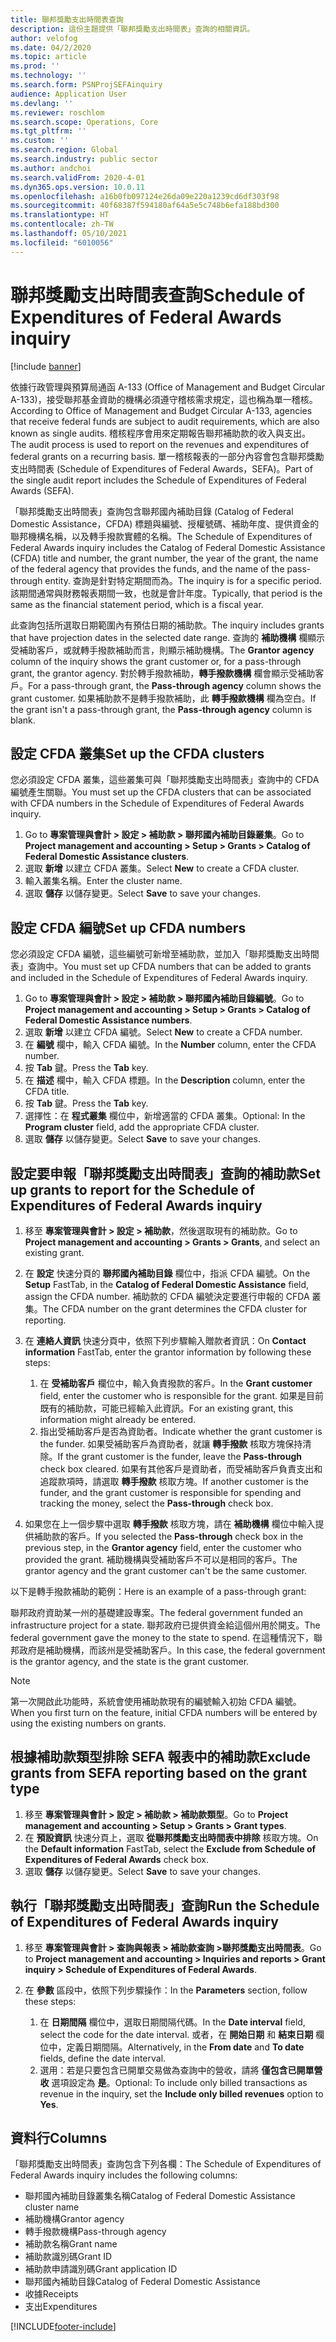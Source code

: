 ```yaml
---
title: 聯邦獎勵支出時間表查詢
description: 這份主題提供「聯邦獎勵支出時間表」查詢的相關資訊。
author: velofog
ms.date: 04/2/2020
ms.topic: article
ms.prod: ''
ms.technology: ''
ms.search.form: PSNProjSEFAinquiry
audience: Application User
ms.devlang: ''
ms.reviewer: roschlom
ms.search.scope: Operations, Core
ms.tgt_pltfrm: ''
ms.custom: ''
ms.search.region: Global
ms.search.industry: public sector
ms.author: andchoi
ms.search.validFrom: 2020-4-01
ms.dyn365.ops.version: 10.0.11
ms.openlocfilehash: a16b0fb097124e26da09e220a1239cd6df303f98
ms.sourcegitcommit: 40f68387f594180af64a5e5c748b6efa188bd300
ms.translationtype: HT
ms.contentlocale: zh-TW
ms.lasthandoff: 05/10/2021
ms.locfileid: "6010056"
---
```

# <a name="schedule-of-expenditures-of-federal-awards-inquiry"></a><span data-ttu-id="50a31-103">聯邦獎勵支出時間表查詢</span><span class="sxs-lookup"><span data-stu-id="50a31-103">Schedule of Expenditures of Federal Awards inquiry</span></span>

[!include [banner](../includes/banner.md)]

<span data-ttu-id="50a31-104">依據行政管理與預算局通函 A-133 (Office of Management and Budget Circular A-133)，接受聯邦基金資助的機構必須遵守稽核需求規定，這也稱為單一稽核。</span><span class="sxs-lookup"><span data-stu-id="50a31-104">According to Office of Management and Budget Circular A-133, agencies that receive federal funds are subject to audit requirements, which are also known as single audits.</span></span> <span data-ttu-id="50a31-105">稽核程序會用來定期報告聯邦補助款的收入與支出。</span><span class="sxs-lookup"><span data-stu-id="50a31-105">The audit process is used to report on the revenues and expenditures of federal grants on a recurring basis.</span></span> <span data-ttu-id="50a31-106">單一稽核報表的一部分內容會包含聯邦獎勵支出時間表 (Schedule of Expenditures of Federal Awards，SEFA)。</span><span class="sxs-lookup"><span data-stu-id="50a31-106">Part of the single audit report includes the Schedule of Expenditures of Federal Awards (SEFA).</span></span>

<span data-ttu-id="50a31-107">「聯邦獎勵支出時間表」查詢包含聯邦國內補助目錄 (Catalog of Federal Domestic Assistance，CFDA) 標題與編號、授權號碼、補助年度、提供資金的聯邦機構名稱，以及轉手撥款實體的名稱。</span><span class="sxs-lookup"><span data-stu-id="50a31-107">The Schedule of Expenditures of Federal Awards inquiry includes the Catalog of Federal Domestic Assistance (CFDA) title and number, the grant number, the year of the grant, the name of the federal agency that provides the funds, and the name of the pass-through entity.</span></span> <span data-ttu-id="50a31-108">查詢是針對特定期間而為。</span><span class="sxs-lookup"><span data-stu-id="50a31-108">The inquiry is for a specific period.</span></span> <span data-ttu-id="50a31-109">該期間通常與財務報表期間一致，也就是會計年度。</span><span class="sxs-lookup"><span data-stu-id="50a31-109">Typically, that period is the same as the financial statement period, which is a fiscal year.</span></span>

<span data-ttu-id="50a31-110">此查詢包括所選取日期範圍內有預估日期的補助款。</span><span class="sxs-lookup"><span data-stu-id="50a31-110">The inquiry includes grants that have projection dates in the selected date range.</span></span> <span data-ttu-id="50a31-111">查詢的 **補助機構** 欄顯示受補助客戶，或就轉手撥款補助而言，則顯示補助機構。</span><span class="sxs-lookup"><span data-stu-id="50a31-111">The **Grantor agency** column of the inquiry shows the grant customer or, for a pass-through grant, the grantor agency.</span></span> <span data-ttu-id="50a31-112">對於轉手撥款補助，**轉手撥款機構** 欄會顯示受補助客戶。</span><span class="sxs-lookup"><span data-stu-id="50a31-112">For a pass-through grant, the **Pass-through agency** column shows the grant customer.</span></span> <span data-ttu-id="50a31-113">如果補助款不是轉手撥款補助，此 **轉手撥款機構** 欄為空白。</span><span class="sxs-lookup"><span data-stu-id="50a31-113">If the grant isn't a pass-through grant, the **Pass-through agency** column is blank.</span></span>

## <a name="set-up-the-cfda-clusters"></a><span data-ttu-id="50a31-114">設定 CFDA 叢集</span><span class="sxs-lookup"><span data-stu-id="50a31-114">Set up the CFDA clusters</span></span>

<span data-ttu-id="50a31-115">您必須設定 CFDA 叢集，這些叢集可與「聯邦獎勵支出時間表」查詢中的 CFDA 編號產生關聯。</span><span class="sxs-lookup"><span data-stu-id="50a31-115">You must set up the CFDA clusters that can be associated with CFDA numbers in the Schedule of Expenditures of Federal Awards inquiry.</span></span>

1. <span data-ttu-id="50a31-116">Go to **專案管理與會計 \> 設定 \> 補助款 \> 聯邦國內補助目錄叢集**。</span><span class="sxs-lookup"><span data-stu-id="50a31-116">Go to **Project management and accounting \> Setup \> Grants \> Catalog of Federal Domestic Assistance clusters**.</span></span>
2. <span data-ttu-id="50a31-117">選取 **新增** 以建立 CFDA 叢集。</span><span class="sxs-lookup"><span data-stu-id="50a31-117">Select **New** to create a CFDA cluster.</span></span>
3. <span data-ttu-id="50a31-118">輸入叢集名稱。</span><span class="sxs-lookup"><span data-stu-id="50a31-118">Enter the cluster name.</span></span>
4. <span data-ttu-id="50a31-119">選取 **儲存** 以儲存變更。</span><span class="sxs-lookup"><span data-stu-id="50a31-119">Select **Save** to save your changes.</span></span>

## <a name="set-up-cfda-numbers"></a><span data-ttu-id="50a31-120">設定 CFDA 編號</span><span class="sxs-lookup"><span data-stu-id="50a31-120">Set up CFDA numbers</span></span>

<span data-ttu-id="50a31-121">您必須設定 CFDA 編號，這些編號可新增至補助款，並加入「聯邦獎勵支出時間表」查詢中。</span><span class="sxs-lookup"><span data-stu-id="50a31-121">You must set up CFDA numbers that can be added to grants and included in the Schedule of Expenditures of Federal Awards inquiry.</span></span>

1. <span data-ttu-id="50a31-122">Go to **專案管理與會計 \> 設定 \> 補助款 \> 聯邦國內補助目錄編號**。</span><span class="sxs-lookup"><span data-stu-id="50a31-122">Go to **Project management and accounting \> Setup \> Grants \> Catalog of Federal Domestic Assistance numbers**.</span></span>
2. <span data-ttu-id="50a31-123">選取 **新增** 以建立 CFDA 編號。</span><span class="sxs-lookup"><span data-stu-id="50a31-123">Select **New** to create a CFDA number.</span></span>
3. <span data-ttu-id="50a31-124">在 **編號** 欄中，輸入 CFDA 編號。</span><span class="sxs-lookup"><span data-stu-id="50a31-124">In the **Number** column, enter the CFDA number.</span></span>
4. <span data-ttu-id="50a31-125">按 **Tab** 鍵。</span><span class="sxs-lookup"><span data-stu-id="50a31-125">Press the **Tab** key.</span></span>
5. <span data-ttu-id="50a31-126">在 **描述** 欄中，輸入 CFDA 標題。</span><span class="sxs-lookup"><span data-stu-id="50a31-126">In the **Description** column, enter the CFDA title.</span></span>
6. <span data-ttu-id="50a31-127">按 **Tab** 鍵。</span><span class="sxs-lookup"><span data-stu-id="50a31-127">Press the **Tab** key.</span></span>
7. <span data-ttu-id="50a31-128">選擇性：在 **程式叢集** 欄位中，新增適當的 CFDA 叢集。</span><span class="sxs-lookup"><span data-stu-id="50a31-128">Optional: In the **Program cluster** field, add the appropriate CFDA cluster.</span></span>
8. <span data-ttu-id="50a31-129">選取 **儲存** 以儲存變更。</span><span class="sxs-lookup"><span data-stu-id="50a31-129">Select **Save** to save your changes.</span></span>

## <a name="set-up-grants-to-report-for-the-schedule-of-expenditures-of-federal-awards-inquiry"></a><span data-ttu-id="50a31-130">設定要申報「聯邦獎勵支出時間表」查詢的補助款</span><span class="sxs-lookup"><span data-stu-id="50a31-130">Set up grants to report for the Schedule of Expenditures of Federal Awards inquiry</span></span>

1. <span data-ttu-id="50a31-131">移至 **專案管理與會計 \> 設定 \> 補助款**，然後選取現有的補助款。</span><span class="sxs-lookup"><span data-stu-id="50a31-131">Go to **Project management and accounting \> Grants \> Grants**, and select an existing grant.</span></span>
2. <span data-ttu-id="50a31-132">在 **設定** 快速分頁的 **聯邦國內補助目錄** 欄位中，指派 CFDA 編號。</span><span class="sxs-lookup"><span data-stu-id="50a31-132">On the **Setup** FastTab, in the **Catalog of Federal Domestic Assistance** field, assign the CFDA number.</span></span> <span data-ttu-id="50a31-133">補助款的 CFDA 編號決定要進行申報的 CFDA 叢集。</span><span class="sxs-lookup"><span data-stu-id="50a31-133">The CFDA number on the grant determines the CFDA cluster for reporting.</span></span>
3. <span data-ttu-id="50a31-134">在 **連絡人資訊** 快速分頁中，依照下列步驟輸入贈款者資訊：</span><span class="sxs-lookup"><span data-stu-id="50a31-134">On **Contact information** FastTab, enter the grantor information by following these steps:</span></span>

    1. <span data-ttu-id="50a31-135">在 **受補助客戶** 欄位中，輸入負責撥款的客戶。</span><span class="sxs-lookup"><span data-stu-id="50a31-135">In the **Grant customer** field, enter the customer who is responsible for the grant.</span></span> <span data-ttu-id="50a31-136">如果是目前既有的補助款，可能已經輸入此資訊。</span><span class="sxs-lookup"><span data-stu-id="50a31-136">For an existing grant, this information might already be entered.</span></span>
    2. <span data-ttu-id="50a31-137">指出受補助客戶是否為資助者。</span><span class="sxs-lookup"><span data-stu-id="50a31-137">Indicate whether the grant customer is the funder.</span></span> <span data-ttu-id="50a31-138">如果受補助客戶為資助者，就讓 **轉手撥款** 核取方塊保持清除。</span><span class="sxs-lookup"><span data-stu-id="50a31-138">If the grant customer is the funder, leave the **Pass-through** check box cleared.</span></span> <span data-ttu-id="50a31-139">如果有其他客戶是資助者，而受補助客戶負責支出和追蹤款項時，請選取 **轉手撥款** 核取方塊。</span><span class="sxs-lookup"><span data-stu-id="50a31-139">If another customer is the funder, and the grant customer is responsible for spending and tracking the money, select the **Pass-through** check box.</span></span>

4. <span data-ttu-id="50a31-140">如果您在上一個步驟中選取 **轉手撥款** 核取方塊，請在 **補助機構** 欄位中輸入提供補助款的客戶。</span><span class="sxs-lookup"><span data-stu-id="50a31-140">If you selected the **Pass-through** check box in the previous step, in the **Grantor agency** field, enter the customer who provided the grant.</span></span> <span data-ttu-id="50a31-141">補助機構與受補助客戶不可以是相同的客戶。</span><span class="sxs-lookup"><span data-stu-id="50a31-141">The grantor agency and the grant customer can't be the same customer.</span></span>

<span data-ttu-id="50a31-142">以下是轉手撥款補助的範例：</span><span class="sxs-lookup"><span data-stu-id="50a31-142">Here is an example of a pass-through grant:</span></span>

<span data-ttu-id="50a31-143">聯邦政府資助某一州的基礎建設專案。</span><span class="sxs-lookup"><span data-stu-id="50a31-143">The federal government funded an infrastructure project for a state.</span></span> <span data-ttu-id="50a31-144">聯邦政府已提供資金給這個州用於開支。</span><span class="sxs-lookup"><span data-stu-id="50a31-144">The federal government gave the money to the state to spend.</span></span> <span data-ttu-id="50a31-145">在這種情況下，聯邦政府是補助機構，而該州是受補助客戶。</span><span class="sxs-lookup"><span data-stu-id="50a31-145">In this case, the federal government is the grantor agency, and the state is the grant customer.</span></span>

> [!NOTE] 
> <span data-ttu-id="50a31-146">第一次開啟此功能時，系統會使用補助款現有的編號輸入初始 CFDA 編號。</span><span class="sxs-lookup"><span data-stu-id="50a31-146">When you first turn on the feature, initial CFDA numbers will be entered by using the existing numbers on grants.</span></span>

## <a name="exclude-grants-from-sefa-reporting-based-on-the-grant-type"></a><span data-ttu-id="50a31-147">根據補助款類型排除 SEFA 報表中的補助款</span><span class="sxs-lookup"><span data-stu-id="50a31-147">Exclude grants from SEFA reporting based on the grant type</span></span>

1. <span data-ttu-id="50a31-148">移至 **專案管理與會計 \> 設定 \> 補助款 \> 補助款類型**。</span><span class="sxs-lookup"><span data-stu-id="50a31-148">Go to **Project management and accounting \> Setup \> Grants \> Grant types**.</span></span>
2. <span data-ttu-id="50a31-149">在 **預設資訊** 快速分頁上，選取 **從聯邦獎勵支出時間表中排除** 核取方塊。</span><span class="sxs-lookup"><span data-stu-id="50a31-149">On the **Default information** FastTab, select the **Exclude from Schedule of Expenditures of Federal Awards** check box.</span></span>
3. <span data-ttu-id="50a31-150">選取 **儲存** 以儲存變更。</span><span class="sxs-lookup"><span data-stu-id="50a31-150">Select **Save** to save your changes.</span></span>

## <a name="run-the-schedule-of-expenditures-of-federal-awards-inquiry"></a><span data-ttu-id="50a31-151">執行「聯邦獎勵支出時間表」查詢</span><span class="sxs-lookup"><span data-stu-id="50a31-151">Run the Schedule of Expenditures of Federal Awards inquiry</span></span>

1. <span data-ttu-id="50a31-152">移至 **專案管理與會計 \> 查詢與報表 \> 補助款查詢 \>聯邦獎勵支出時間表**。</span><span class="sxs-lookup"><span data-stu-id="50a31-152">Go to **Project management and accounting \> Inquiries and reports \> Grant inquiry \> Schedule of Expenditures of Federal Awards**.</span></span>
2. <span data-ttu-id="50a31-153">在 **參數** 區段中，依照下列步驟操作：</span><span class="sxs-lookup"><span data-stu-id="50a31-153">In the **Parameters** section, follow these steps:</span></span>

    1. <span data-ttu-id="50a31-154">在 **日期間隔** 欄位中，選取日期間隔代碼。</span><span class="sxs-lookup"><span data-stu-id="50a31-154">In the **Date interval** field, select the code for the date interval.</span></span> <span data-ttu-id="50a31-155">或者，在 **開始日期** 和 **結束日期** 欄位中，定義日期間隔。</span><span class="sxs-lookup"><span data-stu-id="50a31-155">Alternatively, in the **From date** and **To date** fields, define the date interval.</span></span>
    2. <span data-ttu-id="50a31-156">選用：若是只要包含已開單交易做為查詢中的營收，請將 **僅包含已開單營收** 選項設定為 **是**。</span><span class="sxs-lookup"><span data-stu-id="50a31-156">Optional: To include only billed transactions as revenue in the inquiry, set the **Include only billed revenues** option to **Yes**.</span></span>

## <a name="columns"></a><span data-ttu-id="50a31-157">資料行</span><span class="sxs-lookup"><span data-stu-id="50a31-157">Columns</span></span>

<span data-ttu-id="50a31-158">「聯邦獎勵支出時間表」查詢包含下列各欄：</span><span class="sxs-lookup"><span data-stu-id="50a31-158">The Schedule of Expenditures of Federal Awards inquiry includes the following columns:</span></span>

- <span data-ttu-id="50a31-159">聯邦國內補助目錄叢集名稱</span><span class="sxs-lookup"><span data-stu-id="50a31-159">Catalog of Federal Domestic Assistance cluster name</span></span>
- <span data-ttu-id="50a31-160">補助機構</span><span class="sxs-lookup"><span data-stu-id="50a31-160">Grantor agency</span></span>
- <span data-ttu-id="50a31-161">轉手撥款機構</span><span class="sxs-lookup"><span data-stu-id="50a31-161">Pass-through agency</span></span>
- <span data-ttu-id="50a31-162">補助款名稱</span><span class="sxs-lookup"><span data-stu-id="50a31-162">Grant name</span></span>
- <span data-ttu-id="50a31-163">補助款識別碼</span><span class="sxs-lookup"><span data-stu-id="50a31-163">Grant ID</span></span>
- <span data-ttu-id="50a31-164">補助款申請識別碼</span><span class="sxs-lookup"><span data-stu-id="50a31-164">Grant application ID</span></span>
- <span data-ttu-id="50a31-165">聯邦國內補助目錄</span><span class="sxs-lookup"><span data-stu-id="50a31-165">Catalog of Federal Domestic Assistance</span></span>
- <span data-ttu-id="50a31-166">收據</span><span class="sxs-lookup"><span data-stu-id="50a31-166">Receipts</span></span>
- <span data-ttu-id="50a31-167">支出</span><span class="sxs-lookup"><span data-stu-id="50a31-167">Expenditures</span></span>


[!INCLUDE[footer-include](../includes/footer-banner.md)]